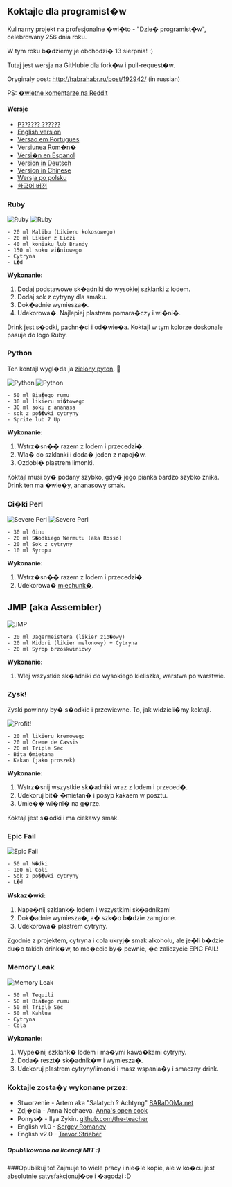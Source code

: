 ## Koktajle dla programist�w

Kulinarny projekt na profesjonalne �wi�to - "Dzie� programist�w", celebrowany 256 dnia roku.

W tym roku b�dziemy je obchodzi� 13 sierpnia! :)

Tutaj jest wersja na GitHubie dla fork�w i pull-request�w.

Oryginaly post: http://habrahabr.ru/post/192942/ (in russian)

PS: [�wietne komentarze na Reddit](http://www.reddit.com/r/programming/comments/1m6n2g/cocktails_for_programmers/)

#### Wersje

* [P?????? ??????](README.md)
* [English version](cocktails_for_programers.md)
* [Versao em Portugues](coqueteis_para_programadores.md)
* [Versiunea Rom�n�](cocktailuri_pentru_programatori.md)
* [Versi�n en Espanol](c�cteles_para_programadores.md)
* [Version in Deutsch](cocktails_fuer_programmierer.md)
* [Version in Chinese](??????.md)
* [Wersja po polsku](koktajle_dla_programistow.md)
* [한국어 버전](프로그래머를_위한_칵테일.md)

### Ruby

<img src="http://habr.habrastorage.org/post_images/d9a/b87/91d/d9ab8791dff93a03020fc96faf408c48.jpg" alt="Ruby" title="Ruby" />

<img src="http://habr.habrastorage.org/post_images/c50/c74/b1b/c50c74b1bad7a7a785c5055eaeb6a0aa.jpg" alt="Ruby" title="Ruby" />

```
- 20 ml Malibu (Likieru kokosowego)
- 20 ml Likier z Liczi
- 40 ml koniaku lub Brandy
- 150 ml soku wi�niowego
- Cytryna
- L�d
```

**Wykonanie:**

1.  Dodaj podstawowe sk�adniki do wysokiej szklanki z lodem.
2.  Dodaj sok z cytryny dla smaku.
3.  Dok�adnie wymiesza�.
4.  Udekorowa�. Najlepiej plastrem pomara�czy i wi�ni�.

Drink jest s�odki, pachn�ci i od�wie�a. Koktajl w tym kolorze doskonale pasuje do logo Ruby.

### Python

Ten kontajl wygl�da ja [zielony pyton](https://www.google.ru/search?q=green+python&ie=UTF-8&tbm=isch&source=og). :snake:

<img src="http://habr.habrastorage.org/post_images/a81/043/540/a81043540b546fe94fd3f8228c1be439.jpg" alt="Python" title="Python" />

<img src="http://habr.habrastorage.org/post_images/8b2/170/619/8b21706197f93ffde4f8f1d7cb9c444b.jpg" alt="Python" title="Python" />

```
- 50 ml Bia�ego rumu
- 30 ml likieru mi�towego
- 30 ml soku z ananasa
- sok z po��wki cytryny
- Sprite lub 7 Up
```

**Wykonanie:**

1.  Wstrz�sn�� razem z lodem i przecedzi�.
2.  Wla� do szklanki i doda� jeden z napoj�w.
3.  Ozdobi� plastrem limonki.

Koktajl musi by� podany szybko, gdy� jego pianka bardzo szybko znika. Drink ten ma �wie�y, ananasowy smak.

### Ci�ki Perl

<img src="http://habr.habrastorage.org/post_images/122/4c2/773/1224c27737964d566311aae4fae37829.jpg" alt="Severe Perl" title="Severe Perl" />

<img src="http://habr.habrastorage.org/post_images/335/a14/7a8/335a147a8eff811aa6cf6470c84181bd.jpg" alt="Severe Perl" title="Severe Perl" />

```
- 30 ml Ginu
- 20 ml S�odkiego Wermutu (aka Rosso)
- 20 ml Sok z cytryny
- 10 ml Syropu
```

**Wykonanie:**

1.  Wstrz�sn�� razem z lodem i przecedzi�.
2.  Udekorowa� [miechunk�](http://pl.wikipedia.org/wiki/Miechunka).

## JMP (aka Assembler)

<img src="http://habr.habrastorage.org/post_images/e40/2f5/004/e402f5004acdd7ad9f7d834fed1dc6f1.jpg" alt="JMP" title="JMP" />

```
- 20 ml Jagermeistera (likier zio�owy)
- 20 ml Midori (likier melonowy) + Cytryna
- 20 ml Syrop brzoskwiniowy
```

**Wykonanie:**

1.  Wlej wszystkie sk�adniki do wysokiego kieliszka, warstwa po warstwie.

### Zysk!

Zyski powinny by� s�odkie i przewiewne. To, jak widzieli�my koktajl.

<img src="http://habr.habrastorage.org/post_images/962/c3f/122/962c3f12264c8baf7c00d7f5c2322905.jpg" alt="Profit!" title="Profit!"/>

```
- 20 ml likieru kremowego
- 20 ml Creme de Cassis
- 20 ml Triple Sec
- Bita �mietana
- Kakao (jako proszek)
```

**Wykonanie:**

1.  Wstrz�snij wszystkie sk�adniki wraz z lodem i przeced�.
2.  Udekoruj bit� �mietan� i posyp kakaem w posztu.
3.  Umie�� wi�ni� na g�rze.

Koktajl jest s�odki i ma ciekawy smak.

### Epic Fail

<img src="http://habr.habrastorage.org/post_images/56f/3dc/235/56f3dc2353b0f845a3e8c29512f68dd7.jpg" alt="Epic Fail" title="Epic Fail" />

```
- 50 ml W�dki
- 100 ml Coli
- Sok z po��wki cytryny
- L�d
```

**Wskaz�wki:**

1.  Nape�nij szklank� lodem i wszystkimi sk�adnikami
2.  Dok�adnie wymiesza�, a� szk�o b�dzie zamglone.
3.  Udekorowa� plastrem cytryny.

Zgodnie z projektem, cytryna i cola ukryj� smak alkoholu, ale je�li b�dzie du�o takich drink�w, to mo�ecie by� pewnie, �e zaliczycie EPIC FAIL!

### Memory Leak

<img src="http://habr.habrastorage.org/post_images/6e8/159/0bf/6e81590bfa8295c4129415063b9ffde7.jpg" alt="Memory Leak" title="Memory Leak" />

```
- 50 ml Tequili
- 50 ml Bia�ego rumu
- 50 ml Triple Sec
- 50 ml Kahlua
- Cytryna
- Cola
```

**Wykonanie:**

1.  Wype�nij szklank� lodem i ma�ymi kawa�kami cytryny.
2.  Doda� reszt� sk�adnik�w i wymiesza�.
3.  Udekoruj plastrem cytryny/limonki i masz wspania�y i smaczny drink.

### Koktajle zosta�y wykonane przez:

* Stworzenie - Artem aka "Salatych ? Achtyng" [BARaDOMa.net](http://vk.com/baradomanet)
* Zdj�cia - Anna Nechaeva. [Anna's open cook](http://open-cook.ru)
* Pomys� - Ilya Zykin. [github.com/the-teacher](https://github.com/the-teacher)
* English v1.0 - [Sergey Romanov](https://github.com/srg-rmnv)
* English v2.0 - [Trevor Strieber](https://github.com/TrevorS)

##### Opublikowano na licencji MIT :)





###Opublikuj to! Zajmuje to wiele pracy i nie�le kopie, ale w ko�cu jest absolutnie satysfakcjonuj�ce i �agodzi :D